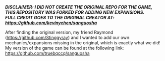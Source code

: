 ***DISCLAIMER: I DID NOT CREATE THE ORIGINAL REPO FOR THE GAME, THIS REPOSITORY WAS FORKED FOR ADDING NEW EXPANSIONS.***\
***FULL CREDIT GOES TO THE ORIGINAL CREATOR AT: https://github.com/kevinychen/sanguosha***


After finding the original version, my friend Raymond (https://github.com/Stinggyray) and I wanted to add our own mechanics/expansions missing in the original, which is exactly what we did!\
My version of the game can be found at the following link: https://github.com/truebqccq/sanguosha
